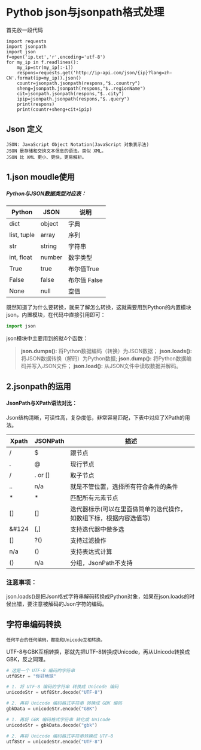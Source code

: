 # Pythob json与jsonpath格式处理

首先放一段代码

```
import requests
import jsonpath
import json
f=open('ip.txt','r',encoding='utf-8')
for my_ip in f.readlines():
    my_ip=str(my_ip[:-1])
    respons=requests.get('http://ip-api.com/json/{ip}?lang=zh-CN'.format(ip=my_ip)).json()
    countr=jsonpath.jsonpath(respons,"$..country")
    sheng=jsonpath.jsonpath(respons,"$..regionName")
    cit=jsonpath.jsonpath(respons,"$..city")
    ipip=jsonpath.jsonpath(respons,"$..query")
    print(respons)
    print(countr+sheng+cit+ipip)
```



## Json 定义

```
JSON: JavaScript Object Notation(JavaScript 对象表示法)
JSON 是存储和交换文本信息的语法。类似 XML。
JSON 比 XML 更小、更快，更易解析。
```



## 1.json moudle使用

##### Python与JSON数据类型对应表：

| Python      | JSON   | 说明         |
| ----------- | ------ | ------------ |
| dict        | object | 字典         |
| list, tuple | array  | 序列         |
| str         | string | 字符串       |
| int, float  | number | 数字类型     |
| True        | true   | 布尔值True   |
| False       | false  | 布尔值 False |
| None        | null   | 空值         |

既然知道了为什么要转换，就来了解怎么转换，这就需要用到Python的内置模块json，内置模块，在代码中直接引用即可：



```python
import json
```

json模块中主要用到的就4个函数：

> **json.dumps():**  将Python数据编码（转换）为JSON数据；
>  **json.loads():**  将JSON数据转换（解码）为Python数据;
>  **json.dump():**  将Python数据编码并写入JSON文件；
>  **json.load():** 从JSON文件中读取数据并解码。

## 2.jsonpath的运用

#### JsonPath与XPath语法对比：

Json结构清晰，可读性高，复杂度低，非常容易匹配，下表中对应了XPath的用法。

| Xpath | JSONPath | 描述                                                         |
| ----- | -------- | ------------------------------------------------------------ |
| /     | $        | 跟节点                                                       |
| .     | @        | 现行节点                                                     |
| /     | . or []  | 取子节点                                                     |
| ..    | n/a      | 就是不管位置，选择所有符合条件的条件                         |
| *     | *        | 匹配所有元素节点                                             |
| []    | []       | 迭代器标示(可以在里面做简单的迭代操作，如数组下标，根据内容选值等) |
| &#124 | [,]      | 支持迭代器中做多选                                           |
| []    | ?()      | 支持过滤操作                                                 |
| n/a   | ()       | 支持表达式计算                                               |
| ()    | n/a      | 分组，JsonPath不支持                                         |

### **注意事项：**

json.loads()是把Json格式字符串解码转换成Python对象，如果在json.loads的时候出错，要注意被解码的Json字符的编码。

## 字符串编码转换

`任何平台的任何编码，都能和Unicode互相转换。`

UTF-8与GBK互相转换，那就先把UTF-8转换成Unicode，再从Unicode转换成GBK，反之同理。

```python
# 这是一个 UTF-8 编码的字符串
utf8Str = "你好地球"

# 1. 将 UTF-8 编码的字符串 转换成 Unicode 编码
unicodeStr = utf8Str.decode("UTF-8")

# 2. 再将 Unicode 编码格式字符串 转换成 GBK 编码
gbkData = unicodeStr.encode("GBK")

# 1. 再将 GBK 编码格式字符串 转化成 Unicode
unicodeStr = gbkData.decode("gbk")

# 2. 再将 Unicode 编码格式字符串转换成 UTF-8
utf8Str = unicodeStr.encode("UTF-8")
```



### 
